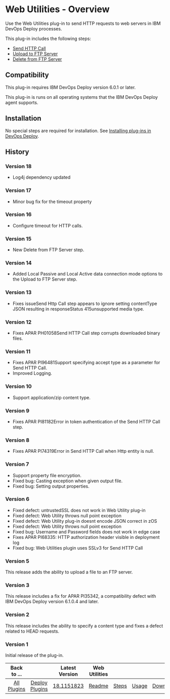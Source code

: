 
# Web Utilities - Overview

Use the Web Utilities plug-in to send HTTP requests to web servers in IBM DevOps Deploy processes.

This plug-in includes the following steps:

* [Send HTTP Call](steps/#send_http_call)
* [Upload to FTP Server](steps/#upload_to_ftp_server)
* [Delete from FTP Server](steps/#delete_from_ftp_server)

## Compatibility

This plug-in requires IBM DevOps Deploy version 6.0.1 or later.

This plug-in is runs on all operating systems that the IBM DevOps Deploy agent supports.

## Installation

No special steps are required for installation. See [Installing plug-ins in DevOps Deploy](https://community.ibm.com/community/user/wasdevops/blogs/laurel-dickson-bull1/2022/06/13/install-plugins "Installing plug-ins in DevOps Deploy").

## History

### Version 18

* Log4j dependency updated

### Version 17

* Minor bug fix for the timeout property

### Version 16

* Configure timeout for HTTP calls.

### Version 15

* New Delete from FTP Server step.

### Version 14

* Added Local Passive and Local Active data connection mode options to the Upload to FTP Server step.

### Version 13

* Fixes issueSend Http Call step appears to ignore setting contentType JSON resulting in responseStatus 415unsupported media type.

### Version 12

* Fixes APAR PH01058Send HTTP Call step corrupts downloaded binary files.

### Version 11

* Fixes APAR PI96481Support specifying accept type as a parameter for Send HTTP Call.
* Improved Logging.

### Version 10

* Support application/zip content type.

### Version 9

* Fixes APAR PI81182Error in token authentication of the Send HTTP Call step.

### Version 8

* Fixes APAR PI74319Error in Send HTTP Call when Http entity is null.

### Version 7

* Support property file encryption.
* Fixed bug: Casting exception when given output file.
* Fixed bug: Setting output properties.

### Version 6

* Fixed defect: untrustedSSL does not work in Web Utility plug-in
* Fixed defect: Web Utility throws null point exception
* Fixed defect: Web Utility plug-in doesnt encode JSON correct in zOS
* Fixed defect: Web Utility throws null point exception
* Fixed bug: Username and Password fields does not work in edge case
* Fixes APAR PI68335: HTTP authorization header visible in deployment log
* Fixed bug: Web Utilities plugin uses SSLv3 for Send HTTP Call

### Version 5

This release adds the ability to upload a file to an FTP server.

### Version 3

This release includes a fix for APAR PI35342, a compatibility defect with IBM DevOps Deploy version 6.1.0.4 and later.

### Version 2

This release includes the ability to specify a content type and fixes a defect related to HEAD requests.

### Version 1

Initial release of the plug-in.


|Back to ...||Latest Version|Web Utilities ||||
| :---: | :---: | :---: | :---: | :---: | :---: | :---: |
|[All Plugins](../../index.md)|[Deploy Plugins](../README.md)|[18.1151823](https://raw.githubusercontent.com/UrbanCode/IBM-UCD-PLUGINS/main/files/web-utilities/ucd-web-utilities-18.1151823.zip)|[Readme](README.md)|[Steps](steps.md)|[Usage](usage.md)|[Downloads](downloads.md)|
